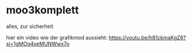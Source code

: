 # moo3komplett
 alles, zur sicherheit

 hier ein video wie der grafikmod aussieht:
https://youtu.be/h81ckmaKgZ8?si=1gMOq4xeMUNWwx7o
